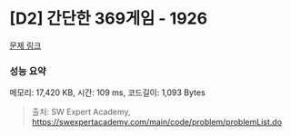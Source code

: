 # [D2] 간단한 369게임 - 1926 

[문제 링크](https://swexpertacademy.com/main/code/problem/problemDetail.do?contestProbId=AV5PTeo6AHUDFAUq) 

### 성능 요약

메모리: 17,420 KB, 시간: 109 ms, 코드길이: 1,093 Bytes



> 출처: SW Expert Academy, https://swexpertacademy.com/main/code/problem/problemList.do